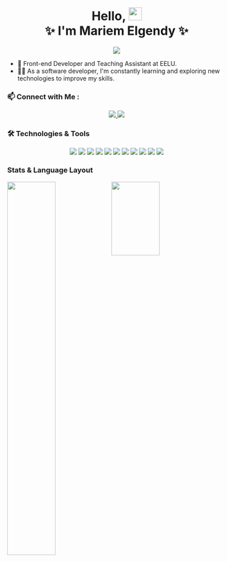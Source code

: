 <h1 align="center">
  Hello, 
  <img src="https://media.giphy.com/media/hvRJCLFzcasrR4ia7z/giphy.gif" width="30">
  <br> ✨ I'm Mariem Elgendy ✨
</h1>

<p align="center">
  <a href="https://github.com/DenverCoder1/readme-typing-svg">
    <img src="https://readme-typing-svg.herokuapp.com/?lines=Front-end%20Web%20Developer;Passionate%20About%20Coding;Always%20learning%20new%20things&font=Fira%20Code&center=true&width=440&height=45&color=FFBC57&vCenter=true&size=22">
  </a>
</p>

- 🏢 Front-end Developer and Teaching Assistant at EELU.
- 👩‍💻 As a software developer, I'm constantly learning and exploring new technologies to improve my skills.

### 📫 Connect with Me :

<p align="center">
  <a href="www.linkedin.com/in/mariem-elgendy-213m9" target="_blank">
    <img src="https://img.shields.io/badge/LinkedIn-0077B5?style=for-the-badge&logo=linkedin&logoColor=white"/>
  </a>
  <a href="mailto:mariem.elgendy213@gmail.com">
    <img src="https://img.shields.io/badge/Email-D14836?style=for-the-badge&logo=gmail&logoColor=white"/>
  </a>
</p>

### 🛠 Technologies & Tools

<p align="center">
  <img src="https://img.shields.io/badge/HTML5-E34F26?style=flat&logo=html5&logoColor=white"/>
  <img src="https://img.shields.io/badge/CSS3-1572B6?style=flat&logo=css3&logoColor=white"/>
  <img src="https://img.shields.io/badge/Bootstrap-563D7C?style=flat&logo=bootstrap&logoColor=white"/>
  <img src="https://img.shields.io/badge/JavaScript-F7DF1E?style=flat&logo=javascript&logoColor=black"/>
  <img src="https://img.shields.io/badge/JQuery-181717?style=flat&logo=jquery&logoColor=white" />
  <img src="https://img.shields.io/badge/SASS-CC6699?style=flat&logo=sass&logoColor=white"/>
  <img src="https://img.shields.io/badge/React-61DAFB?style=flat&logo=react&logoColor=black"/>
  <img src="https://img.shields.io/badge/Node.js-339933?style=flat&logo=node.js&logoColor=white"/>
  <img src="https://img.shields.io/badge/Git-F05032?style=flat&logo=git&logoColor=white"/>
  <img src="https://img.shields.io/badge/GitHub-181717?style=flat&logo=github&logoColor=white" />
  <img src="https://img.shields.io/badge/MongoDB-05122A?style=flat&logo=MongoDB&logoColor=green" />
</p>

<!-- GitHub Stats Card -->
### Stats & Language Layout

<picture>
  <source
    srcset="https://github-readme-stats.vercel.app/api?username=Mariem213&show_icons=true&&theme=radical"
    media="(prefers-color-scheme: dark)" />
  <source
    srcset="https://github-readme-stats.vercel.app/api?username=Mariem213&show_icons=true"
    media="(prefers-color-scheme: light), (prefers-color-scheme: no-preference)" />
  <img width="47%" align="left" src="https://github-readme-stats.vercel.app/api?username=Mariem213&show_icons=true" />
</picture>


<!-- Language Card Layout -->
<picture>
  <source
    srcset="https://github-readme-stats.vercel.app/api/top-langs/?username=Mariem213&layout=donut&show_icons=true&&theme=radical"
    media="(prefers-color-scheme: dark)" />
  <source
    srcset="https://github-readme-stats.vercel.app/api/top-langs/?username=Mariem213&layout=donut&show_icons=true"
    media="(prefers-color-scheme: light), (prefers-color-scheme: no-preference)" />
  <img width="47%" height="170vh" align="left" src="https://github-readme-stats.vercel.app/api/top-langs/?username=Mariem213&layout=donut&show_icons=true" />
</picture>
